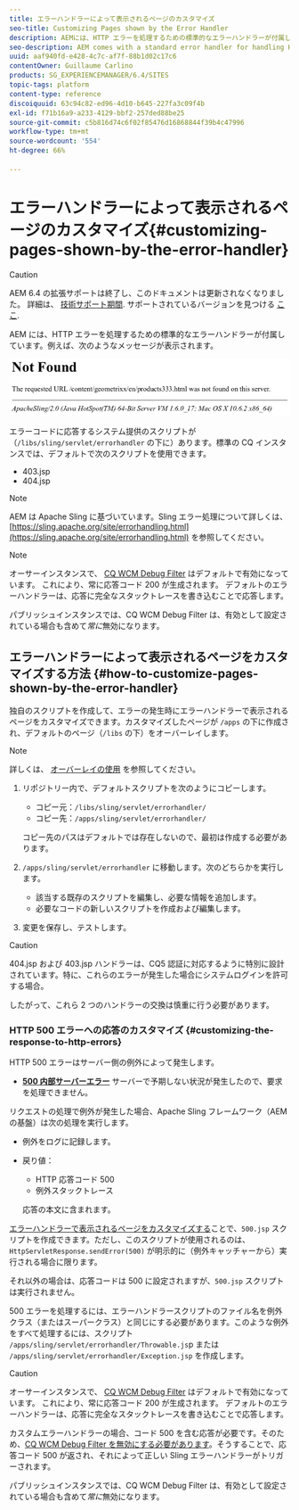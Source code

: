 ```yaml
---
title: エラーハンドラーによって表示されるページのカスタマイズ
seo-title: Customizing Pages shown by the Error Handler
description: AEMには、HTTP エラーを処理するための標準的なエラーハンドラーが付属しています
seo-description: AEM comes with a standard error handler for handling HTTP errors
uuid: aaf940fd-e428-4c7c-af7f-88b1d02c17c6
contentOwner: Guillaume Carlino
products: SG_EXPERIENCEMANAGER/6.4/SITES
topic-tags: platform
content-type: reference
discoiquuid: 63c94c82-ed96-4d10-b645-227fa3c09f4b
exl-id: f71b16a9-a233-4129-bbf2-257ded88be25
source-git-commit: c5b816d74c6f02f85476d16868844f39b4c47996
workflow-type: tm+mt
source-wordcount: '554'
ht-degree: 66%

---
```


# エラーハンドラーによって表示されるページのカスタマイズ{#customizing-pages-shown-by-the-error-handler}

>[!CAUTION]
>
>AEM 6.4 の拡張サポートは終了し、このドキュメントは更新されなくなりました。 詳細は、 [技術サポート期間](https://helpx.adobe.com/jp/support/programs/eol-matrix.html). サポートされているバージョンを見つける [ここ](https://experienceleague.adobe.com/docs/?lang=ja).

AEM には、HTTP エラーを処理するための標準的なエラーハンドラーが付属しています。例えば、次のようなメッセージが表示されます。

![chlimage_1-67](assets/chlimage_1-67.png)

エラーコードに応答するシステム提供のスクリプトが（`/libs/sling/servlet/errorhandler` の下に）あります。標準の CQ インスタンスでは、デフォルトで次のスクリプトを使用できます。

* 403.jsp
* 404.jsp

>[!NOTE]
>
>AEM は Apache Sling に基づいています。Sling エラー処理について詳しくは、[https://sling.apache.org/site/errorhandling.html](https://sling.apache.org/site/errorhandling.html) を参照してください。

>[!NOTE]
>
>オーサーインスタンスで、 [CQ WCM Debug Filter](/help/sites-deploying/osgi-configuration-settings.md) はデフォルトで有効になっています。 これにより、常に応答コード 200 が生成されます。 デフォルトのエラーハンドラーは、応答に完全なスタックトレースを書き込むことで応答します。
>
>パブリッシュインスタンスでは、CQ WCM Debug Filter は、有効として設定されている場合も含めて&#x200B;*常に*&#x200B;無効になります。

## エラーハンドラーによって表示されるページをカスタマイズする方法 {#how-to-customize-pages-shown-by-the-error-handler}

独自のスクリプトを作成して、エラーの発生時にエラーハンドラーで表示されるページをカスタマイズできます。カスタマイズしたページが `/apps` の下に作成され、デフォルトのページ（`/libs` の下）をオーバーレイします。

>[!NOTE]
>
>詳しくは、 [オーバーレイの使用](/help/sites-developing/overlays.md) を参照してください。

1. リポジトリー内で、デフォルトスクリプトを次のようにコピーします。

   * コピー元：`/libs/sling/servlet/errorhandler/`
   * コピー先：`/apps/sling/servlet/errorhandler/`

   コピー先のパスはデフォルトでは存在しないので、最初は作成する必要があります。

1. `/apps/sling/servlet/errorhandler` に移動します。次のどちらかを実行します。

   * 該当する既存のスクリプトを編集し、必要な情報を追加します。
   * 必要なコードの新しいスクリプトを作成および編集します。

1. 変更を保存し、テストします。

>[!CAUTION]
>
>404.jsp および 403.jsp ハンドラーは、CQ5 認証に対応するように特別に設計されています。特に、これらのエラーが発生した場合にシステムログインを許可する場合。
>
>したがって、これら 2 つのハンドラーの交換は慎重に行う必要があります。

### HTTP 500 エラーへの応答のカスタマイズ {#customizing-the-response-to-http-errors}

HTTP 500 エラーはサーバー側の例外によって発生します。

* **[500 内部サーバーエラー](https://www.w3.org/Protocols/rfc2616/rfc2616-sec10.html)**
サーバーで予期しない状況が発生したので、要求を処理できません。

リクエストの処理で例外が発生した場合、Apache Sling フレームワーク（AEM の基盤）は次の処理を実行します。

* 例外をログに記録します。
* 戻り値：

   * HTTP 応答コード 500
   * 例外スタックトレース

   応答の本文に含まれます。

[エラーハンドラーで表示されるページをカスタマイズする](#how-to-customize-pages-shown-by-the-error-handler)ことで、`500.jsp` スクリプトを作成できます。ただし、このスクリプトが使用されるのは、`HttpServletResponse.sendError(500)` が明示的に（例外キャッチャーから）実行される場合に限ります。

それ以外の場合は、応答コードは 500 に設定されますが、`500.jsp` スクリプトは実行されません。

500 エラーを処理するには、エラーハンドラースクリプトのファイル名を例外クラス（またはスーパークラス）と同じにする必要があります。このような例外をすべて処理するには、スクリプト `/apps/sling/servlet/errorhandler/Throwable.js`p または `/apps/sling/servlet/errorhandler/Exception.jsp` を作成します。

>[!CAUTION]
>
>オーサーインスタンスで、 [CQ WCM Debug Filter](/help/sites-deploying/osgi-configuration-settings.md) はデフォルトで有効になっています。 これにより、常に応答コード 200 が生成されます。 デフォルトのエラーハンドラーは、応答に完全なスタックトレースを書き込むことで応答します。
>
>カスタムエラーハンドラーの場合、コード 500 を含む応答が必要です。そのため、[CQ WCM Debug Filter を無効にする必要があります](/help/sites-deploying/osgi-configuration-settings.md)。そうすることで、応答コード 500 が返され、それによって正しい Sling エラーハンドラーがトリガーされます。
>
>パブリッシュインスタンスでは、CQ WCM Debug Filter は、有効として設定されている場合も含めて&#x200B;*常に*&#x200B;無効になります。
